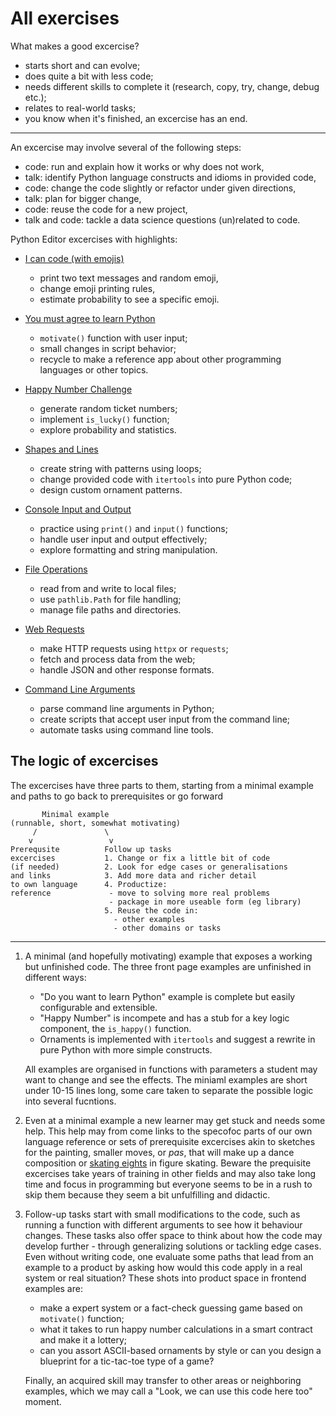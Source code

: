 # All exercises

What makes a good excercise?

- starts short and can evolve;
- does quite a bit with less code;
- needs different skills to complete it (research, copy, try, change, debug etc.);
- relates to real-world tasks;
- you know when it's finished, an excercise has an end.

---

An excercise may involve several of the following steps:

- code: run and explain how it works or why does not work,
- talk: identify Python language constructs and idioms in provided code,
- code: change the code slightly or refactor under given directions,
- talk: plan for bigger change,
- code: reuse the code for a new project,
- talk and code: tackle a data science questions (un)related to code.

Python Editor excercises with highlights:

- [I can code (with emojis)](/before-code/run-python#run-it-in-this-window)
  - print two text messages and random emoji,
  - change emoji printing rules,
  - estimate probability to see a specific emoji. 
  
- [You must agree to learn Python](/#task-one)
  - `motivate()` function with user input;
  - small changes in script behavior;  
  - recycle to make a reference app about other programming languages or other topics.

- [Happy Number Challenge](/#happy-number)
  - generate random ticket numbers;
  - implement `is_lucky()` function;
  - explore probability and statistics.

- [Shapes and Lines](/#shapes-and-lines)
  - create string with patterns using loops;
  - change provided code with `itertools` into pure Python code; 
  - design custom ornament patterns.

- [Console Input and Output](/#console-io)
  - practice using `print()` and `input()` functions;
  - handle user input and output effectively;
  - explore formatting and string manipulation.

- [File Operations](/#file-operations)
  - read from and write to local files;
  - use `pathlib.Path` for file handling;
  - manage file paths and directories.

- [Web Requests](/#web-requests)
  - make HTTP requests using `httpx` or `requests`;
  - fetch and process data from the web;
  - handle JSON and other response formats.

- [Command Line Arguments](/#command-line-arguments)
  - parse command line arguments in Python;
  - create scripts that accept user input from the command line;
  - automate tasks using command line tools.

  

## The logic of excercises 

The excercises have three parts to them, starting from a minimal example 
and paths to go back to prerequisites or go forward 

```
       Minimal example  
(runnable, short, somewhat motivating)     
     /               \  
    v                 v 
Prerequsite          Follow up tasks
excercises           1. Change or fix a little bit of code
(if needed)          2. Look for edge cases or generalisations 
and links            3. Add more data and richer detail
to own language      4. Productize:
reference             - move to solving more real problems 
                      - package in more useable form (eg library)   
                     5. Reuse the code in:
                       - other examples
                       - other domains or tasks
```                       
-----------

1. A minimal (and hopefully motivating) example that exposes a working but unfinished code. The three front page examples are unfinished in different ways:
   - "Do you want to learn Python" example is complete but easily configurable and extensible.
   - "Happy Number" is incompete and has a stub for a key logic component, the `is_happy()` function. 
   - Ornaments is implemented with `itertools` and suggest a rewrite in pure Python with more simple constructs.

   All examples are organised in functions with parameters a student may want to change
   and see the effects. The miniaml examples are short under 10-15 lines long, some
   care taken to separate the possible logic into several fucntions.

2. Even at a minimal example a new learner may get stuck and needs some help. This 
   help may from come links to the specofoc parts of our own language reference
   or sets of prerequisite excercises akin to sketches for the painting, smaller moves, or _pas_, that will make up a dance composition or [skating eights](https://en.wikipedia.org/wiki/Compulsory_figures) in figure skating. Beware the prequisite excercises 
   take years of training in other fields and may also take long time and focus in programming but everyone seems to be in a rush to skip them because they seem 
   a bit unfulfilling and didactic. 

3. Follow-up tasks start with small modifications to the code, such as running a function with different arguments to see how it behaviour changes. These tasks also offer space to think about how the code may develop further - through generalizing solutions or tackling edge cases. Even without writing code, one evaluate some paths that lead from an example to a product by asking how would this code apply in a real system or real situation? These shots into product space in frontend examples are:

    - make a expert system or a fact-check guessing game based on `motivate()` function;
    - what it takes to run happy number calculations in a smart contract and make it a lottery;  
    - can you assort ASCII-based ornaments by style or can you design a blueprint for a  tic-tac-toe type of a game?

   Finally, an acquired skill may transfer to other areas or neighboring examples, which we may call a "Look, we can use this code here too" moment.

